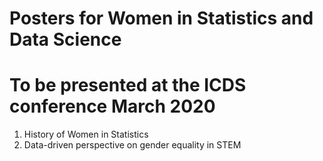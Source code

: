# Posters for Women in Statistics and Data Science
# To be presented at the ICDS conference March 2020

1. History of Women in Statistics
2. Data-driven perspective on gender equality in STEM
